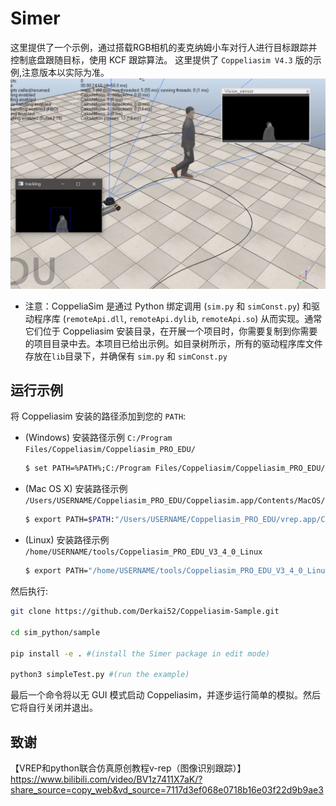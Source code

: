 # Simer
这里提供了一个示例，通过搭载RGB相机的麦克纳姆小车对行人进行目标跟踪并控制底盘跟随目标，使用 KCF 跟踪算法。 这里提供了 `Coppeliasim V4.3` 版的示例,注意版本以实际为准。
![运行结果图.png](./result.png)

* 注意：CoppeliaSim 是通过 Python 绑定调用 (`sim.py` 和 `simConst.py`) 和驱动程序库 (`remoteApi.dll`, `remoteApi.dylib`, `remoteApi.so`) 从而实现。通常它们位于 Coppeliasim 安装目录，在开展一个项目时，你需要复制到你需要的项目目录中去。本项目已给出示例。如目录树所示，所有的驱动程序库文件存放在`lib`目录下，并确保有 `sim.py` 和 `simConst.py`



## 运行示例

将 Coppeliasim 安装的路径添加到您的 `PATH`:

- (Windows) 安装路径示例 `C:/Program Files/Coppeliasim/Coppeliasim_PRO_EDU/`

  ```bash
  $ set PATH=%PATH%;C:/Program Files/Coppeliasim/Coppeliasim_PRO_EDU/
  ```

- (Mac OS X) 安装路径示例 `/Users/USERNAME/Coppeliasim_PRO_EDU/Coppeliasim.app/Contents/MacOS/`

  ```bash
  $ export PATH=$PATH:"/Users/USERNAME/Coppeliasim_PRO_EDU/vrep.app/Contents/MacOS/"
  ```

- (Linux) 安装路径示例 `/home/USERNAME/tools/Coppeliasim_PRO_EDU_V3_4_0_Linux`

  ```bash
  $ export PATH="/home/USERNAME/tools/Coppeliasim_PRO_EDU_V3_4_0_Linux":$PATH
  ```

然后执行:

```bash
git clone https://github.com/Derkai52/Coppeliasim-Sample.git

cd sim_python/sample

pip install -e . #(install the Simer package in edit mode)

python3 simpleTest.py #(run the example)
```

最后一个命令将以无 GUI 模式启动 Coppeliasim，并逐步运行简单的模拟。然后它将自行关闭并退出。


## 致谢
【VREP和python联合仿真原创教程v-rep（图像识别跟踪）】 https://www.bilibili.com/video/BV1z7411X7aK/?share_source=copy_web&vd_source=7117d3ef068e0718b16e03f22d9b9ae3